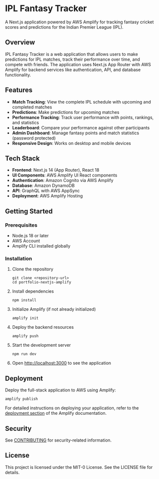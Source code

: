 # IPL Fantasy Tracker

A Next.js application powered by AWS Amplify for tracking fantasy cricket scores and predictions for the Indian Premier League (IPL).

## Overview

IPL Fantasy Tracker is a web application that allows users to make predictions for IPL matches, track their performance over time, and compete with friends. The application uses Next.js App Router with AWS Amplify for backend services like authentication, API, and database functionality.

## Features

- **Match Tracking**: View the complete IPL schedule with upcoming and completed matches
- **Predictions**: Make predictions for upcoming matches
- **Performance Tracking**: Track user performance with points, rankings, and statistics
- **Leaderboard**: Compare your performance against other participants
- **Admin Dashboard**: Manage fantasy points and match statistics (password protected)
- **Responsive Design**: Works on desktop and mobile devices

## Tech Stack

- **Frontend**: Next.js 14 (App Router), React 18
- **UI Components**: AWS Amplify UI React components
- **Authentication**: Amazon Cognito via AWS Amplify
- **Database**: Amazon DynamoDB
- **API**: GraphQL with AWS AppSync
- **Deployment**: AWS Amplify Hosting

## Getting Started

### Prerequisites

- Node.js 18 or later
- AWS Account
- Amplify CLI installed globally

### Installation

1. Clone the repository
   ```
   git clone <repository-url>
   cd portfolio-nextjs-amplify
   ```

2. Install dependencies
   ```
   npm install
   ```

3. Initialize Amplify (if not already initialized)
   ```
   amplify init
   ```

4. Deploy the backend resources
   ```
   amplify push
   ```

5. Start the development server
   ```
   npm run dev
   ```

6. Open [http://localhost:3000](http://localhost:3000) to see the application

## Deployment

Deploy the full-stack application to AWS using Amplify:

```
amplify publish
```

For detailed instructions on deploying your application, refer to the [deployment section](https://docs.amplify.aws/nextjs/start/quickstart/nextjs-app-router-client-components/#deploy-a-fullstack-app-to-aws) of the Amplify documentation.

## Security

See [CONTRIBUTING](CONTRIBUTING.md#security-issue-notifications) for security-related information.

## License

This project is licensed under the MIT-0 License. See the LICENSE file for details.